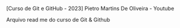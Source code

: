 [Curso de Git e GitHub - 2023] Pietro Martins De Oliveira - Youtube

Arquivo read me do curso de Git & Github